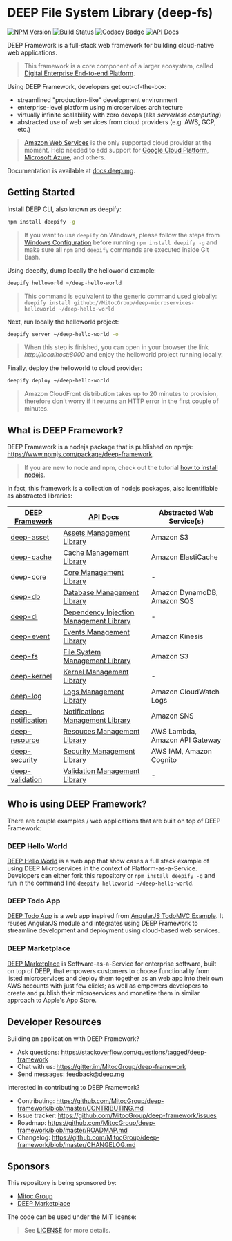 DEEP File System Library (deep-fs)
==============

[![NPM Version](https://img.shields.io/npm/v/deep-framework.svg)](https://npmjs.org/package/deep-framework)
[![Build Status](https://travis-ci.org/MitocGroup/deep-framework.svg?branch=master)](https://travis-ci.org/MitocGroup/deep-framework)
[![Codacy Badge](https://api.codacy.com/project/badge/coverage/823d04a90c4a4fc888e62817e3e820be)](https://www.codacy.com/app/MitocGroup/deep-framework)
[![API Docs](http://docs.deep.mg/badge.svg)](http://docs.deep.mg)

DEEP Framework is a full-stack web framework for building cloud-native web applications.

> This framework is a core component of a larger ecosystem, called
[Digital Enterprise End-to-end Platform](https://github.com/MitocGroup/deep-framework/blob/master/docs/index.md).

Using DEEP Framework, developers get out-of-the-box:

- streamlined "production-like" development environment
- enterprise-level platform using microservices architecture
- virtually infinite scalability with zero devops (aka *serverless computing*)
- abstracted use of web services from cloud providers (e.g. AWS, GCP, etc.)

> [Amazon Web Services](https://aws.amazon.com) is the only supported cloud provider at the moment.
Help needed to add support for [Google Cloud Platform](https://cloud.google.com/),
[Microsoft Azure](https://azure.microsoft.com), and others.

Documentation is available at [docs.deep.mg](http://docs.deep.mg).


## Getting Started

Install DEEP CLI, also known as deepify:

```bash
npm install deepify -g
```

> If you want to use `deepify` on Windows, please follow the steps from
[Windows Configuration](https://github.com/MitocGroup/deep-framework/blob/master/docs/windows.md)
before running `npm install deepify -g` and make sure all `npm` and `deepify` commands are executed
inside Git Bash.

Using deepify, dump locally the helloworld example:

```bash
deepify helloworld ~/deep-hello-world
```

> This command is equivalent to the generic command used globally:
`deepify install github://MitocGroup/deep-microservices-helloworld ~/deep-hello-world`

Next, run locally the helloworld project:

```bash
deepify server ~/deep-hello-world -o
```

> When this step is finished, you can open in your browser the link *http://localhost:8000*
and enjoy the helloworld project running locally.

Finally, deploy the helloworld to cloud provider:

```bash
deepify deploy ~/deep-hello-world
```

> Amazon CloudFront distribution takes up to 20 minutes to provision, therefore don’t worry
if it returns an HTTP error in the first couple of minutes.


## What is DEEP Framework?

DEEP Framework is a nodejs package that is published on npmjs: https://www.npmjs.com/package/deep-framework.

> If you are new to node and npm, check out the tutorial [how to install nodejs](http://howtonode.org/how-to-install-nodejs).

In fact, this framework is a collection of nodejs packages, also identifiable as abstracted libraries:

[DEEP Framework](https://www.npmjs.com/package/deep-framework) | [API Docs](http://docs.deep.mg) | Abstracted Web Service(s)
---------------------------------------------------------------|---------------------------------|--------------------------
[deep-asset](https://www.npmjs.com/package/deep-asset) | [Assets Management Library](http://docs.deep.mg/deep-asset) | Amazon S3
[deep-cache](https://www.npmjs.com/package/deep-cache) | [Cache Management Library](http://docs.deep.mg/deep-cache) | Amazon ElastiCache
[deep-core](https://www.npmjs.com/package/deep-core) | [Core Management Library](http://docs.deep.mg/deep-core) | -
[deep-db](https://www.npmjs.com/package/deep-db) | [Database Management Library](http://docs.deep.mg/deep-db) | Amazon DynamoDB, Amazon SQS
[deep-di](https://www.npmjs.com/package/deep-di) | [Dependency Injection Management Library](http://docs.deep.mg/deep-di) | -
[deep-event](https://www.npmjs.com/package/deep-event) | [Events Management Library](http://docs.deep.mg/deep-event) | Amazon Kinesis
[deep-fs](https://www.npmjs.com/package/deep-fs) | [File System Management Library](http://docs.deep.mg/deep-fs) | Amazon S3
[deep-kernel](https://www.npmjs.com/package/deep-kernel) | [Kernel Management Library](http://docs.deep.mg/deep-kernel) | -
[deep-log](https://www.npmjs.com/package/deep-log) | [Logs Management Library](http://docs.deep.mg/deep-log) | Amazon CloudWatch Logs
[deep-notification](https://www.npmjs.com/package/deep-notification) | [Notifications Management Library](http://docs.deep.mg/deep-notification) | Amazon SNS
[deep-resource](https://www.npmjs.com/package/deep-resource) | [Resouces Management Library](http://docs.deep.mg/deep-resource) | AWS Lambda, Amazon API Gateway
[deep-security](https://www.npmjs.com/package/deep-security) | [Security Management Library](http://docs.deep.mg/deep-security) | AWS IAM, Amazon Cognito
[deep-validation](https://www.npmjs.com/package/deep-validation) | [Validation Management Library](http://docs.deep.mg/deep-validation) | -


## Who is using DEEP Framework?

There are couple examples / web applications that are built on top of DEEP Framework:

### DEEP Hello World
[DEEP Hello World](https://github.com/MitocGroup/deep-microservices-helloworld) is a web app
that show cases a full stack example of using DEEP Microservices in the context of Platform-as-a-Service.
Developers can either fork this repository or `npm install deepify -g` and run in the command line
`deepify helloworld ~/deep-hello-world`.

### DEEP Todo App
[DEEP Todo App](https://github.com/MitocGroup/deep-microservices-todo-app) is a web app inspired from 
[AngularJS TodoMVC Example](https://github.com/tastejs/todomvc/tree/master/examples/angularjs).
It reuses AngularJS module and integrates using DEEP Framework to streamline development and deployment
using cloud-based web services.

### DEEP Marketplace
[DEEP Marketplace](https://www.deep.mg) is Software-as-a-Service for enterprise software, built on top of DEEP,
that empowers customers to choose functionality from listed microservices and deploy them together as an web app
into their own AWS accounts with just few clicks; as well as empowers developers to create and publish their 
microservices and monetize them in similar approach to Apple's App Store.


## Developer Resources

Building an application with DEEP Framework?

- Ask questions: https://stackoverflow.com/questions/tagged/deep-framework
- Chat with us: https://gitter.im/MitocGroup/deep-framework
- Send messages: feedback@deep.mg

Interested in contributing to DEEP Framework?

- Contributing: https://github.com/MitocGroup/deep-framework/blob/master/CONTRIBUTING.md
- Issue tracker: https://github.com/MitocGroup/deep-framework/issues
- Roadmap: https://github.com/MitocGroup/deep-framework/blob/master/ROADMAP.md
- Changelog: https://github.com/MitocGroup/deep-framework/blob/master/CHANGELOG.md


## Sponsors

This repository is being sponsored by:
- [Mitoc Group](https://www.mitocgroup.com)
- [DEEP Marketplace](https://www.deep.mg)

The code can be used under the MIT license:
> See [LICENSE](https://github.com/MitocGroup/deep-framework/blob/master/LICENSE) for more details.
